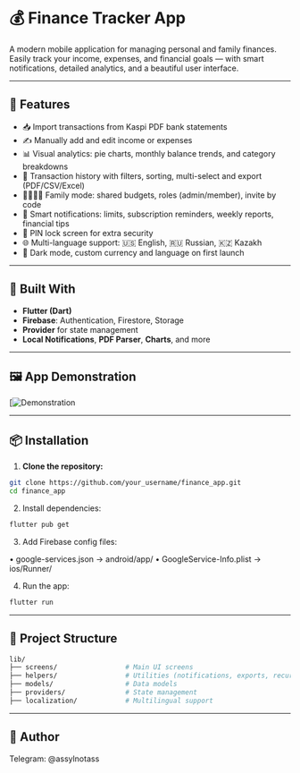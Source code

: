 # 💰 Finance Tracker App

A modern mobile application for managing personal and family finances. Easily track your income, expenses, and financial goals — with smart notifications, detailed analytics, and a beautiful user interface.

---

## 🚀 Features

- 📥 Import transactions from Kaspi PDF bank statements  
- ✍️ Manually add and edit income or expenses  
- 📊 Visual analytics: pie charts, monthly balance trends, and category breakdowns  
- 📁 Transaction history with filters, sorting, multi-select and export (PDF/CSV/Excel)  
- 👨‍👩‍👧‍👦 Family mode: shared budgets, roles (admin/member), invite by code  
- 🧠 Smart notifications: limits, subscription reminders, weekly reports, financial tips  
- 🔐 PIN lock screen for extra security  
- 🌐 Multi-language support: 🇺🇸 English, 🇷🇺 Russian, 🇰🇿 Kazakh  
- 🌙 Dark mode, custom currency and language on first launch  

---

## 🧱 Built With

- **Flutter (Dart)**
- **Firebase**: Authentication, Firestore, Storage
- **Provider** for state management
- **Local Notifications**, **PDF Parser**, **Charts**, and more

---

## 🖼 App Demonstration 

[![Demonstration](https://youtube.com/shorts/HyNM83P26jA?feature=share)

---

## 📦 Installation

1. **Clone the repository:**

```bash
git clone https://github.com/your_username/finance_app.git
cd finance_app
```
2. Install dependencies:

```bash
flutter pub get
```
3. Add Firebase config files:

• google-services.json → android/app/
• GoogleService-Info.plist → ios/Runner/

4. Run the app:

```bash
flutter run
```

---

## 📁 Project Structure
```bash
lib/
├── screens/                 # Main UI screens
├── helpers/                 # Utilities (notifications, exports, recurring)
├── models/                  # Data models
├── providers/               # State management
├── localization/            # Multilingual support
```

---

## 👤 Author
Telegram: @assylnotass

